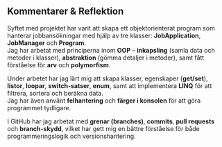 ## Kommentarer & Reflektion

Syftet med projektet har varit att skapa ett objektorienterat program som hanterar jobbansökningar med hjälp av tre klasser: **JobApplication**, **JobManager** och **Program**.  
Jag har arbetat med principerna inom **OOP** – **inkapsling** (samla data och metoder i klasser), **abstraktion** (gömma detaljer i metoder), samt fått förståelse för **arv** och **polymorfism**.  

Under arbetet har jag lärt mig att skapa klasser, egenskaper (**get/set**), **listor**, **loopar**, **switch-satser**, **enum**, samt att implementera **LINQ** för att filtrera, sortera och beräkna data.  
Jag har även använt **felhantering** och **färger i konsolen** för att göra programmet tydligare.  

I GitHub har jag arbetat med **grenar (branches)**, **commits**, **pull requests** och **branch-skydd**, vilket har gett mig en bättre förståelse för både programmeringslogik och versionshantering.


